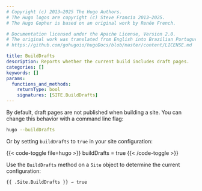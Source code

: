 ```yaml
---
# Copyright (c) 2013–2025 The Hugo Authors.
# The Hugo logos are copyright (c) Steve Francia 2013–2025.
# The Hugo Gopher is based on an original work by Renée French.

# Documentation licensed under the Apache License, Version 2.0.
# The original work was translated from English into Brazilian Portuguese.
# https://github.com/gohugoio/hugoDocs/blob/master/content/LICENSE.md

title: BuildDrafts
description: Reports whether the current build includes draft pages.
categories: []
keywords: []
params:
  functions_and_methods:
    returnType: bool
    signatures: [SITE.BuildDrafts]
---
```


By default, draft pages are not published when building a site. You can change this behavior with a command line flag:

```sh
hugo --buildDrafts
```

Or by setting `buildDrafts` to `true` in your site configuration:

{{< code-toggle file=hugo >}}
buildDrafts = true
{{< /code-toggle >}}

Use the `BuildDrafts` method on a `Site` object to determine the current configuration:

```go-html-template
{{ .Site.BuildDrafts }} → true
```
